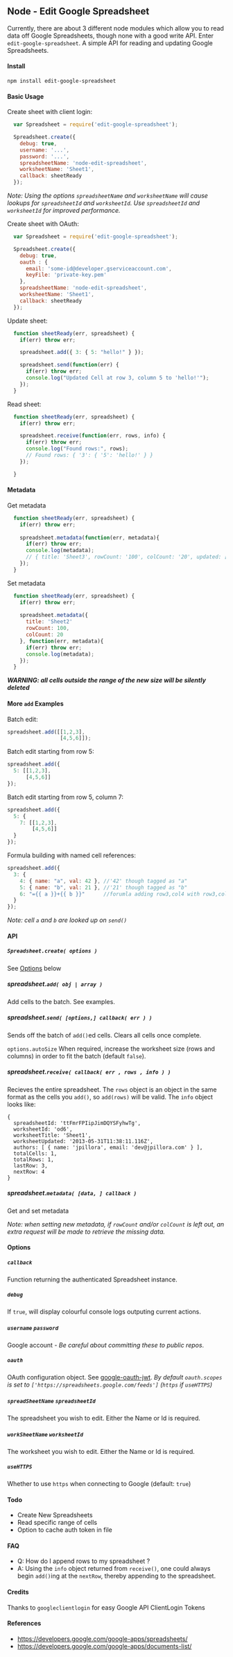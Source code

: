 ## Node - Edit Google Spreadsheet

Currently, there are about 3 different node modules which allow you to read data off Google Spreadsheets, though none with a good write API. Enter `edit-google-spreadsheet`. A simple API for reading and updating Google Spreadsheets.

#### Install
```
npm install edit-google-spreadsheet
```

#### Basic Usage

Create sheet with client login:

``` js
  var Spreadsheet = require('edit-google-spreadsheet');

  Spreadsheet.create({
    debug: true,
    username: '...',
    password: '...',
    spreadsheetName: 'node-edit-spreadsheet',
    worksheetName: 'Sheet1',
    callback: sheetReady
  });

```

*Note: Using the options `spreadsheetName` and `worksheetName` will cause lookups for `spreadsheetId` and `worksheetId`. Use `spreadsheetId` and `worksheetId` for improved performance.*

Create sheet with OAuth:

``` js
  var Spreadsheet = require('edit-google-spreadsheet');

  Spreadsheet.create({
    debug: true,
    oauth : {
      email: 'some-id@developer.gserviceaccount.com',
      keyFile: 'private-key.pem'
    },
    spreadsheetName: 'node-edit-spreadsheet',
    worksheetName: 'Sheet1',
    callback: sheetReady
  });
```

Update sheet:

``` js
  function sheetReady(err, spreadsheet) {
    if(err) throw err;

    spreadsheet.add({ 3: { 5: "hello!" } });

    spreadsheet.send(function(err) {
      if(err) throw err;
      console.log("Updated Cell at row 3, column 5 to 'hello!'");
    });
  }
```

Read sheet:

``` js
  function sheetReady(err, spreadsheet) {
    if(err) throw err;

    spreadsheet.receive(function(err, rows, info) {
      if(err) throw err;
      console.log("Found rows:", rows);
      // Found rows: { '3': { '5': 'hello!' } }
    });

  }
```
#### Metadata

Get metadata

``` js
  function sheetReady(err, spreadsheet) {
    if(err) throw err;
    
    spreadsheet.metadata(function(err, metadata){
      if(err) throw err;
      console.log(metadata);
      // { title: 'Sheet3', rowCount: '100', colCount: '20', updated: [Date] }
    });
  }
```

Set metadata

``` js
  function sheetReady(err, spreadsheet) {
    if(err) throw err;
    
    spreadsheet.metadata({
      title: 'Sheet2'
      rowCount: 100,
      colCount: 20
    }, function(err, metadata){
      if(err) throw err;
      console.log(metadata);
    });
  }
```

***WARNING: all cells outside the range of the new size will be silently deleted***

#### More `add` Examples

Batch edit:

``` js
spreadsheet.add([[1,2,3],
                 [4,5,6]]);
```

Batch edit starting from row 5:

``` js
spreadsheet.add({
  5: [[1,2,3],
      [4,5,6]]
});
```

Batch edit starting from row 5, column 7:

``` js
spreadsheet.add({
  5: {
    7: [[1,2,3],
        [4,5,6]]
  }
});
```

Formula building with named cell references:
``` js
spreadsheet.add({
  3: {
    4: { name: "a", val: 42 }, //'42' though tagged as "a"
    5: { name: "b", val: 21 }, //'21' though tagged as "b"
    6: "={{ a }}+{{ b }}"      //forumla adding row3,col4 with row3,col5 => '=D3+E3'
  }
});
```
*Note: cell `a` and `b` are looked up on `send()`*

#### API


##### `Spreadsheet.create( options )`

See [Options](#Options) below

##### spreadsheet.`add( obj | array )`
Add cells to the batch. See examples.

##### spreadsheet.`send( [options,] callback( err ) )`
Sends off the batch of `add()`ed cells. Clears all cells once complete.

`options.autoSize` When required, increase the worksheet size (rows and columns) in order to fit the batch (default `false`).

##### spreadsheet.`receive( callback( err , rows , info ) )`
Recieves the entire spreadsheet. The `rows` object is an object in the same format as the cells you `add()`, so `add(rows)` will be valid. The `info` object looks like:

```
{
  spreadsheetId: 'ttFmrFPIipJimDQYSFyhwTg',
  worksheetId: 'od6',
  worksheetTitle: 'Sheet1',
  worksheetUpdated: '2013-05-31T11:38:11.116Z',
  authors: [ { name: 'jpillora', email: 'dev@jpillora.com' } ],
  totalCells: 1,
  totalRows: 1,
  lastRow: 3,
  nextRow: 4
}
```

##### spreadsheet.`metadata( [data, ] callback )`

Get and set metadata

*Note: when setting new metadata, if `rowCount` and/or `colCount` is left out,
an extra request will be made to retrieve the missing data.*

#### Options

##### `callback`
Function returning the authenticated Spreadsheet instance.

##### `debug`
If `true`, will display colourful console logs outputing current actions.

##### `username` `password`
Google account - *Be careful about committing these to public repos*.

##### `oauth`
OAuth configuration object. See [google-oauth-jwt](https://github.com/extrabacon/google-oauth-jwt#specifying-options). *By default `oauth.scopes` is set to `['https://spreadsheets.google.com/feeds']` (`https` if `useHTTPS`)*

##### `spreadSheetName` `spreadsheetId`
The spreadsheet you wish to edit. Either the Name or Id is required.

##### `workSheetName` `worksheetId`
The worksheet you wish to edit. Either the Name or Id is required.

##### `useHTTPS`
Whether to use `https` when connecting to Google (default: `true`)

#### Todo

* Create New Spreadsheets
* Read specific range of cells
* Option to cache auth token in file

#### FAQ

* Q: How do I append rows to my spreadsheet ?
* A: Using the `info` object returned from `receive()`, one could always begin `add()`ing at the `nextRow`, thereby appending to the spreadsheet.

#### Credits

Thanks to `googleclientlogin` for easy Google API ClientLogin Tokens

#### References

* https://developers.google.com/google-apps/spreadsheets/
* https://developers.google.com/google-apps/documents-list/

